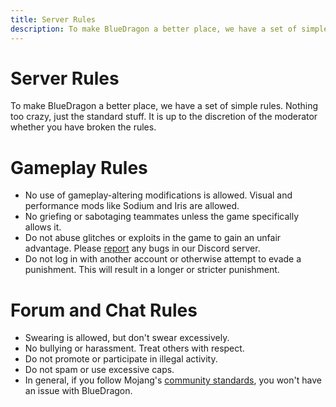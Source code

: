 ```yaml
---
title: Server Rules
description: To make BlueDragon a better place, we have a set of simple rules.
---
```


# Server Rules

To make BlueDragon a better place, we have a set of simple rules. Nothing too crazy, just the standard stuff. It is up to the discretion of the moderator whether you have broken the rules.

# Gameplay Rules

- No use of gameplay-altering modifications is allowed. Visual and performance mods like Sodium and Iris are allowed.
- No griefing or sabotaging teammates unless the game specifically allows it.
- Do not abuse glitches or exploits in the game to gain an unfair advantage. Please [report](/page/discord) any bugs in our Discord server.
- Do not log in with another account or otherwise attempt to evade a punishment. This will result in a longer or stricter punishment.

# Forum and Chat Rules

- Swearing is allowed, but don't swear excessively.
- No bullying or harassment. Treat others with respect.
- Do not promote or participate in illegal activity.
- Do not spam or use excessive caps.
- In general, if you follow Mojang's [community standards](https://www.minecraft.net/en-us/community-standards), you won't have an issue with BlueDragon.
